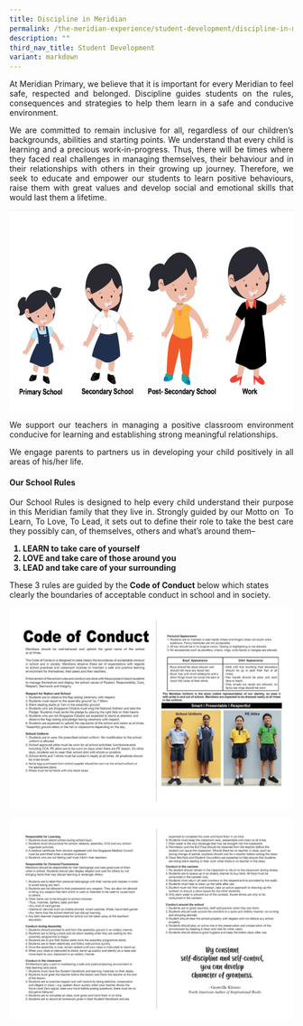 ```yaml
---
title: Discipline in Meridian
permalink: /the-meridian-experience/student-development/discipline-in-meridian/
description: ""
third_nav_title: Student Development
variant: markdown
---
```

<p align="justify">At Meridian Primary, we believe that it is important for every Meridian to feel safe, respected and belonged. Discipline guides students on the rules, consequences and strategies to help them learn in a safe and conducive environment.</p>

<p align="justify">We are committed to remain inclusive for all, regardless of our children’s backgrounds, abilities and starting points. We understand that every child is learning and a precious work-in-progress. Thus, there will be times where they faced real challenges in managing themselves, their behaviour and in their relationships with others in their growing up journey.&nbsp;Therefore, we seek to educate and empower our students to learn positive behaviours, raise them with great values and develop social and emotional skills that would last them a lifetime.</p>


<img src="/images/CCE/Discipline%20in%20Meridian/Discipline%20in%20Meridian%201.png" style="width:550px;height:355px;float:center">

<p align="justify">We support our teachers in managing a positive classroom environment conducive for learning and establishing strong meaningful relationships.</p>

<p align="justify">We engage parents to partners us in developing your child positively in all areas of his/her life.</p>
	
#### Our School Rules

<p align="justify">Our School Rules is designed to help every child understand their purpose in this Meridian family that they live in. Strongly guided by our Motto on&nbsp; To Learn, To Love, To Lead, it sets out to define their role to&nbsp;take the best care they possibly can, of themselves, others and what’s around them–</p>

<ol style="font-size: 14px"><b>
  <li>LEARN to take care of yourself</li>
  <li>LOVE and take care of those around you</li>
  <li>LEAD and take care of your surrounding</li>
</b></ol>

<p>These 3 rules are guided by the&nbsp;<b>Code of Conduct</b>&nbsp;below which states clearly the boundaries of acceptable conduct in school and in society.</p>


![](/images/CCE/Discipline%20in%20Meridian/Code%20of%20Conduct%20(1).jpg)


![](/images/CCE/Discipline%20in%20Meridian/Code%20of%20Conduct%202.jpg)